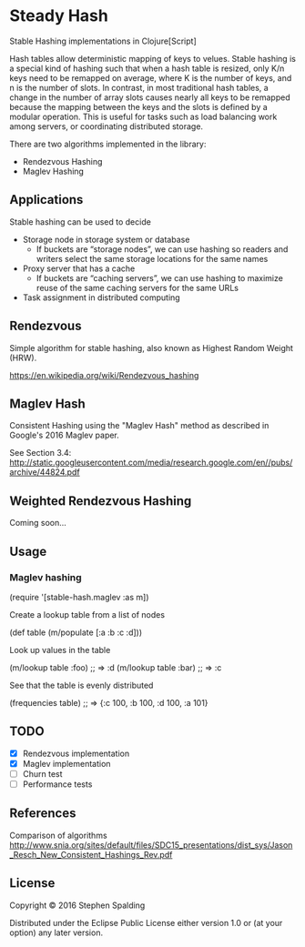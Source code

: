 # Steady Hash

Stable Hashing implementations in Clojure[Script]

Hash tables allow deterministic mapping of keys to velues.
Stable hashing is a special kind of hashing such that when a hash table is resized, only K/n keys need to be remapped on average, where K is the number of keys, and n is the number of slots.
In contrast, in most traditional hash tables, a change in the number of array slots causes nearly all keys to be remapped because the mapping between the keys and the slots is defined by a modular operation.
This is useful for tasks such as load balancing work among servers, or coordinating distributed storage.

There are two algorithms implemented in the library:

 - Rendezvous Hashing
 - Maglev Hashing

## Applications

Stable hashing can be used to decide
  - Storage node in storage system or database
    - If buckets are “storage nodes”, we can use hashing so readers and writers select the same storage locations for the same names
  - Proxy server that has a cache
    - If buckets are “caching servers”, we can use hashing to maximize reuse of the same caching servers for the same URLs
  - Task assignment in distributed computing

## Rendezvous
Simple algorithm for stable hashing, also known as Highest Random Weight (HRW).

https://en.wikipedia.org/wiki/Rendezvous_hashing

## Maglev Hash
Consistent Hashing using the "Maglev Hash" method as described in Google's 2016 Maglev paper.

See Section 3.4:
http://static.googleusercontent.com/media/research.google.com/en//pubs/archive/44824.pdf

## Weighted Rendezvous Hashing
Coming soon...

## Usage

### Maglev hashing

  (require '[stable-hash.maglev :as m])

Create a lookup table from a list of nodes

  (def table (m/populate [:a :b :c :d]))

Look up values in the table

  (m/lookup table :foo)
  ;; => :d
  (m/lookup table :bar)
  ;; => :c

See that the table is evenly distributed

  (frequencies table)
  ;; => {:c 100, :b 100, :d 100, :a 101}


## TODO

 - [x] Rendezvous implementation
 - [x] Maglev implementation
 - [ ] Churn test
 - [ ] Performance tests

## References

Comparison of algorithms
http://www.snia.org/sites/default/files/SDC15_presentations/dist_sys/Jason_Resch_New_Consistent_Hashings_Rev.pdf


## License

Copyright © 2016 Stephen Spalding

Distributed under the Eclipse Public License either version 1.0 or (at
your option) any later version.
